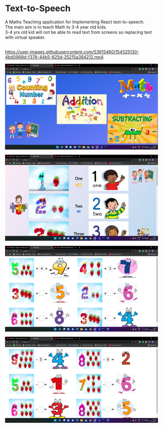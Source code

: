 # Text-to-Speech
A Maths Teaching application for Implementing React text-to-speech.<br />
The main aim is to teach Math to 3-4 year old kids.<br />
3-4 yrs old kid will not be able to read text from screens so replacing text with virtual speaker.<br /><br />


https://user-images.githubusercontent.com/53615460/154525130-4bd0968d-f378-44b5-825d-25215a384212.mp4


![Image ](https://github.com/Saklabhavesh/Text-to-Speech/blob/master/Screenshots/Home.png)

![Image ](https://github.com/Saklabhavesh/Text-to-Speech/blob/master/Screenshots/Counting.png)

![Image ](https://github.com/Saklabhavesh/Text-to-Speech/blob/master/Screenshots/Addition.png)

![Image ](https://github.com/Saklabhavesh/Text-to-Speech/blob/master/Screenshots/Subtraction.png)
